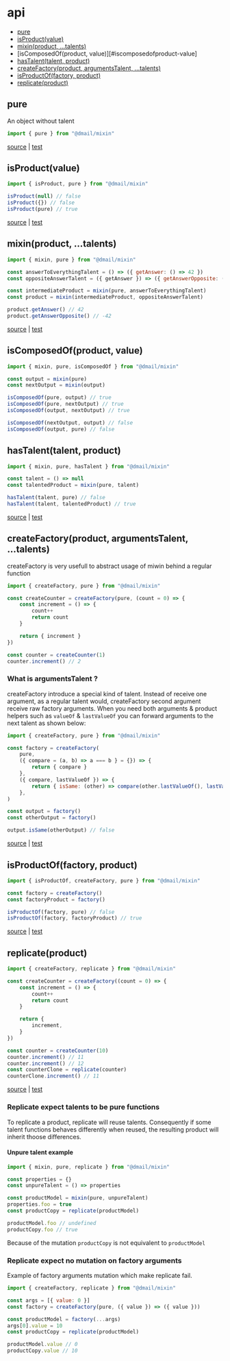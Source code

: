 # api

* [pure](#pure)
* [isProduct(value)](#isproductvalue)
* [mixin(product, ...talents)](#mixinproduct-talents)
* [isComposedOf(product, value)][#iscomposedofproduct-value]
* [hasTalent(talent, product)](#hastalenttalent-product)
* [createFactory(product, argumentsTalent, ...talents)](#createfactoryproduct-argumentstalent-talents)
* [isProductOf(factory, product)](#isproductoffactory-product)
* [replicate(product)](#replicateproduct)

## pure

An object without talent

```javascript
import { pure } from "@dmail/mixin"
```

[source](../src/mixin.js) | [test](../src/mixin.test.js)

## isProduct(value)

```javascript
import { isProduct, pure } from "@dmail/mixin"

isProduct(null) // false
isProduct({}) // false
isProduct(pure) // true
```

[source](../src/mixin.js) | [test](../src/mixin.test.js)

## mixin(product, ...talents)

```javascript
import { mixin, pure } from "@dmail/mixin"

const answerToEverythingTalent = () => ({ getAnswer: () => 42 })
const oppositeAnswerTalent = ({ getAnswer }) => ({ getAnswerOpposite: () => getAnswer() * -1 })

const intermediateProduct = mixin(pure, answerToEverythingTalent)
const product = mixin(intermediateProduct, oppositeAnswerTalent)

product.getAnswer() // 42
product.getAnswerOpposite() // -42
```

[source](../src/mixin.js) | [test](../src/mixin.test.js)

## isComposedOf(product, value)

```javascript
import { mixin, pure, isComposedOf } from "@dmail/mixin"

const output = mixin(pure)
const nextOutput = mixin(output)

isComposedOf(pure, output) // true
isComposedOf(pure, nextOutput) // true
isComposedOf(output, nextOutput) // true

isComposedOf(nextOutput, output) // false
isComposedOf(output, pure) // false
```

## hasTalent(talent, product)

```javascript
import { mixin, pure, hasTalent } from "@dmail/mixin"

const talent = () => null
const talentedProduct = mixin(pure, talent)

hasTalent(talent, pure) // false
hasTalent(talent, talentedProduct) // true
```

[source](../src/mixin.js) | [test](../src/mixin.test.js)

## createFactory(product, argumentsTalent, ...talents)

createFactory is very usefull to abstract usage of miwin behind a regular function

```javascript
import { createFactory, pure } from "@dmail/mixin"

const createCounter = createFactory(pure, (count = 0) => {
	const increment = () => {
		count++
		return count
	}

	return { increment }
})

const counter = createCounter(1)
counter.increment() // 2
```

### What is argumentsTalent ?

createFactory introduce a special kind of talent.
Instead of receive one argument, as a regular talent would, createFactory second argument receive raw factory arguments.
When you need both arguments & product helpers such as `valueOf` & `lastValueOf` you can forward
arguments to the next talent as shown below:

```javascript
import { createFactory, pure } from "@dmail/mixin"

const factory = createFactory(
	pure,
	({ compare = (a, b) => a === b } = {}) => {
		return { compare }
	},
	({ compare, lastValueOf }) => {
		return { isSame: (other) => compare(other.lastValueOf(), lastValueOf()) }
	},
)

const output = factory()
const otherOutput = factory()

output.isSame(otherOutput) // false
```

[source](../src/factory.js) | [test](../src/factory.test.js)

## isProductOf(factory, product)

```javascript
import { isProductOf, createFactory, pure } from "@dmail/mixin"

const factory = createFactory()
const factoryProduct = factory()

isProductOf(factory, pure) // false
isProductOf(factory, factoryProduct) // true
```

[source](../src/factory.js) | [test](../src/factory.test.js)

## replicate(product)

```javascript
import { createFactory, replicate } from "@dmail/mixin"

const createCounter = createFactory((count = 0) => {
	const increment = () => {
		count++
		return count
	}

	return {
		increment,
	}
})

const counter = createCounter(10)
counter.increment() // 11
counter.increment() // 12
const counterClone = replicate(counter)
counterClone.increment() // 11
```

[source](../src/mixin.js) | [test](../src/mixin.test.js)

### Replicate expect talents to be pure functions

To replicate a product, replicate will reuse talents.
Consequently if some talent functions behaves differently when reused, the resulting product will inherit thoose differences.

#### Unpure talent example

```javascript
import { mixin, pure, replicate } from "@dmail/mixin"

const properties = {}
const unpureTalent = () => properties

const productModel = mixin(pure, unpureTalent)
properties.foo = true
const productCopy = replicate(productModel)

productModel.foo // undefined
productCopy.foo // true
```

Because of the mutation `productCopy` is not equivalent to `productModel`

### Replicate expect no mutation on factory arguments

Example of factory arguments mutation which make replicate fail.

```javascript
import { createFactory, replicate } from "@dmail/mixin"

const args = [{ value: 0 }]
const factory = createFactory(pure, ({ value }) => ({ value }))

const productModel = factory(...args)
args[0].value = 10
const productCopy = replicate(productModel)

productModel.value // 0
productCopy.value // 10
```

